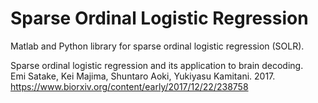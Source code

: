 # Sparse Ordinal Logistic Regression
Matlab and Python library for sparse ordinal logistic regression (SOLR).


Sparse ordinal logistic regression and its application to brain decoding.<br>
Emi Satake, Kei Majima, Shuntaro Aoki, Yukiyasu Kamitani. 2017.<br>
https://www.biorxiv.org/content/early/2017/12/22/238758
